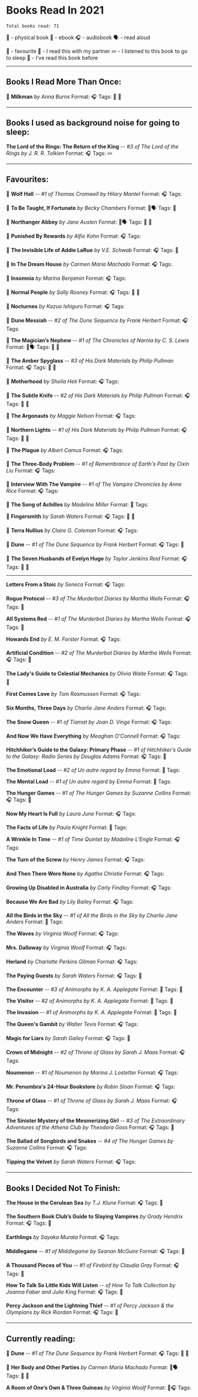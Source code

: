 # Books Read In 2021
`Total books read: 71`

📖 - physical book
💾 - ebook
🎧 - audiobook
🗣 - read aloud

🌟 - favourite
💞 - I read this with my partner
💤 - I listened to this book to go to sleep
🔁 - I've read this book before

---

## Books I Read More Than Once:

🌟 **Milkman**
*by Anna Burns*
Format: 🎧
Tags: 💞 🔁

---

## Books I used as background noise for going to sleep:

**The Lord of the Rings: The Return of the King** -- *#3 of The Lord of the Rings*
*by J. R. R. Tolkien*
Format: 🎧
Tags: 💤

---

## Favourites:

🌟 **Wolf Hall** -- *#1 of Thomas Cromwell*
*by Hilary Mantel*
Format: 🎧
Tags:

🌟 **To Be Taught, If Fortunate**
*by Becky Chambers*
Format: 📖🗣
Tags: 💞

🌟 **Northanger Abbey**
*by Jane Austen*
Format: 💾🗣
Tags: 💞 🔁

🌟 **Punished By Rewards**
*by Alfie Kohn*
Format: 🎧
Tags:

🌟 **The Invisible Life of Addie LaRue**
*by V.E. Schwab*
Format: 🎧
Tags: 💞

🌟 **In The Dream House**
*by Carmen Maria Machado*
Format: 🎧
Tags:

🌟 **Insomnia**
*by Marina Benjamin*
Format: 🎧
Tags:

🌟 **Normal People**
*by Sally Rooney*
Format: 🎧
Tags: 💞 🔁

🌟 **Nocturnes**
*by Kazuo Ishiguro*
Format: 🎧
Tags:

🌟 **Dune Messiah** -- *#2 of The Dune Sequence*
*by Frank Herbert*
Format: 🎧
Tags:

🌟 **The Magician’s Nephew** -- *#1 of The Chronicles of Narnia*
*by C. S. Lewis*
Format: 📖🗣
Tags: 💞 🔁

🌟 **The Amber Spyglass** -- *#3 of His Dark Materials*
*by Philip Pullman*
Format: 🎧
Tags: 💞 🔁

🌟 **Motherhood**
*by Sheila Heti*
Format: 🎧
Tags:

🌟 **The Subtle Knife** -- *#2 of His Dark Materials*
*by Philip Pullman*
Format: 🎧
Tags: 💞 🔁

🌟 **The Argonauts**
*by Maggie Nelson*
Format: 🎧
Tags:

🌟 **Northern Lights** -- *#1 of His Dark Materials*
*by Philip Pullman*
Format: 🎧
Tags: 💞 🔁

🌟 **The Plague**
*by Albert Camus*
Format: 🎧
Tags:

🌟 **The Three-Body Problem** -- *#1 of Remembrance of Earth's Past*
*by Cixin Liu*
Format: 🎧
Tags:

🌟 **Interview With The Vampire** -- *#1 of The Vampire Chronicles*
*by Anne Rice*
Format: 🎧
Tags:

🌟 **The Song of Achilles**
*by Madeline Miller*
Format: 💾
Tags:

🌟 **Fingersmith**
*by Sarah Waters*
Format: 🎧
Tags: 💞 🔁

🌟 **Terra Nullius**
*by Claire G. Coleman*
Format: 🎧
Tags:

🌟 **Dune** -- *#1 of The Dune Sequence*
*by Frank Herbert*
Format: 🎧
Tags: 🔁

🌟 **The Seven Husbands of Evelyn Hugo**
*by Taylor Jenkins Reid*
Format: 🎧
Tags: 💞 🔁

---

**Letters From a Stoic**
*by Seneca*
Format: 🎧
Tags:

**Rogue Protocol** -- *#3 of The Murderbot Diaries*
*by Martha Wells*
Format: 🎧
Tags: 💞

**All Systems Red** -- *#1 of The Murderbot Diaries*
*by Martha Wells*
Format: 🎧
Tags: 🔁

**Howards End**
*by E. M. Forster*
Format: 🎧
Tags:

**Artificial Condition** -- *#2 of The Murderbot Diaries*
*by Martha Wells*
Format: 🎧
Tags: 💞

**The Lady's Guide to Celestial Mechanics**
*by Olivia Waite*
Format: 🎧
Tags: 💞

**First Comes Love**
*by Tom Rasmussen*
Format: 🎧
Tags:

**Six Months, Three Days**
*by Charlie Jane Anders*
Format: 🎧
Tags:

**The Snow Queen** -- *#1 of Tiamat*
*by Joan D. Vinge*
Format: 🎧
Tags:

**And Now We Have Everything**
*by Meaghan O'Connell*
Format: 🎧
Tags:

**Hitchhiker’s Guide to the Galaxy: Primary Phase** -- *#1 of Hitchhiker’s Guide to the Galaxy: Radio Series*
*by Douglas Adams*
Format: 🎧
Tags: 💞

**The Emotional Load** -- *#2 of Un autre regard*
*by Emma*
Format: 📖
Tags:

**The Mental Load** -- *#1 of Un autre regard*
*by Emma*
Format: 📖
Tags:

**The Hunger Games** -- *#1 of The Hunger Games*
*by Suzanne Collins*
Format: 🎧
Tags: 🔁

**Now My Heart Is Full**
*by Laura June*
Format: 🎧
Tags:

**The Facts of Life**
*by Paula Knight*
Format: 💾
Tags:

**A Wrinkle In Time** -- *#1 of Time Quintet*
*by Madeline L’Engle*
Format: 🎧
Tags:

**The Turn of the Screw**
*by Henry James*
Format: 🎧
Tags:

**And Then There Were None**
*by Agatha Christie*
Format: 🎧
Tags:

**Growing Up Disabled in Australia**
*by Carly Findlay*
Format: 🎧
Tags:

**Because We Are Bad**
*by Lily Bailey*
Format: 🎧
Tags:

**All the Birds in the Sky** -- *#1 of All the Birds in the Sky*
*by Charlie Jane Anders*
Format: 💾
Tags:

**The Waves**
*by Virginia Woolf*
Format: 🎧
Tags:

**Mrs. Dalloway**
*by Virginia Woolf*
Format: 🎧
Tags:

**Herland**
*by Charlotte Perkins Gilman*
Format: 🎧
Tags:

**The Paying Guests**
*by Sarah Waters*
Format: 🎧
Tags: 💞

**The Encounter** -- *#3 of Animorphs*
*by K. A. Applegate*
Format: 💾
Tags: 🔁

**The Visitor** -- *#2 of Animorphs*
*by K. A. Applegate*
Format: 💾
Tags: 🔁

**The Invasion** -- *#1 of Animorphs*
*by K. A. Applegate*
Format: 💾
Tags: 🔁

**The Queen's Gambit**
*by Walter Tevis*
Format: 🎧
Tags:

**Magic for Liars**
*by Sarah Gailey*
Format: 🎧
Tags: 💞

**Crown of Midnight** -- *#2 of Throne of Glass*
*by Sarah J. Maas*
Format: 🎧
Tags:

**Noumenon** -- *#1 of Noumenon*
*by Marina J. Lostetter*
Format: 🎧
Tags:

**Mr. Penumbra's 24-Hour Bookstore**
*by Robin Sloan*
Format: 🎧
Tags:

**Throne of Glass** -- *#1 of Throne of Glass*
*by Sarah J. Maas*
Format: 🎧
Tags:

**The Sinister Mystery of the Mesmerizing Girl** -- *#3 of The Extraordinary Adventures of the Athena Club*
*by Theodora Goss*
Format: 🎧
Tags: 💞

**The Ballad of Songbirds and Snakes** -- *#4 of The Hunger Games*
*by Suzanne Collins*
Format: 🎧
Tags:

**Tipping the Velvet**
*by Sarah Waters*
Format: 🎧
Tags:

---

## Books I Decided Not To Finish:

**The House in the Cerulean Sea**
*by T.J. Klune*
Format: 🎧
Tags: 💞

**The Southern Book Club’s Guide to Slaying Vampires**
*by Grady Hendrix*
Format: 🎧
Tags: 💞

**Earthlings**
*by Sayaka Murata*
Format: 🎧
Tags:

**Middlegame** -- *#1 of Middlegame*
*by Seanan McGuire*
Format: 🎧
Tags: 💞

**A Thousand Pieces of You** -- *#1 of Firebird*
*by Claudia Gray*
Format: 🎧
Tags: 💞

**How To Talk So Little Kids Will Listen** -- *of How To Talk Collection*
*by Joanna Faber and Julie King*
Format: 🎧
Tags: 💞

**Percy Jackson and the Lightning Thief** -- *#1 of Percy Jackson & the Olympians*
*by Rick Riordan*
Format: 🎧
Tags: 💞

---

## Currently reading:

🌟 **Dune** -- *#1 of The Dune Sequence*
*by Frank Herbert*
Format: 🎧
Tags: 💞 🔁

🌟 **Her Body and Other Parties**
*by Carmen Maria Machado*
Format: 📖🗣
Tags: 💞 🔁

**A Room of One’s Own & Three Guineas**
*by Virginia Woolf*
Format: 💾🎧
Tags:

